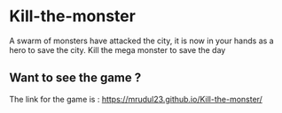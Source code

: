 # Kill-the-monster
A swarm of monsters have attacked the city, it is now in your hands as a hero to save the city. Kill the mega monster to save the day

## Want to see the game ?
The link for the game is : https://mrudul23.github.io/Kill-the-monster/

